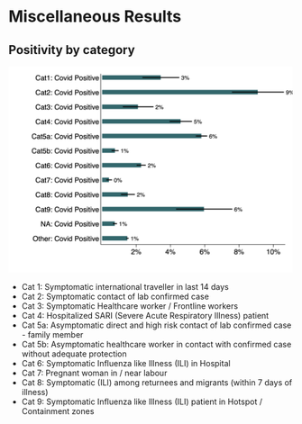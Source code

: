# Miscellaneous Results

## Positivity by category

![](categories.png)

- Cat 1: Symptomatic international traveller in last 14 days
- Cat 2: Symptomatic contact of lab confirmed case
- Cat 3: Symptomatic Healthcare worker / Frontline workers
- Cat 4: Hospitalized SARI (Severe Acute Respiratory Illness) patient
- Cat 5a: Asymptomatic direct and high risk contact of lab confirmed case - family member
- Cat 5b: Asymptomatic healthcare worker in contact with confirmed case without adequate protection
- Cat 6: Symptomatic Influenza like Illness (ILI) in Hospital
- Cat 7: Pregnant woman in / near labour
- Cat 8: Symptomatic (ILI) among returnees and migrants (within 7 days of illness)
- Cat 9: Symptomatic Influenza like Illness (ILI) patient in Hotspot / Containment zones